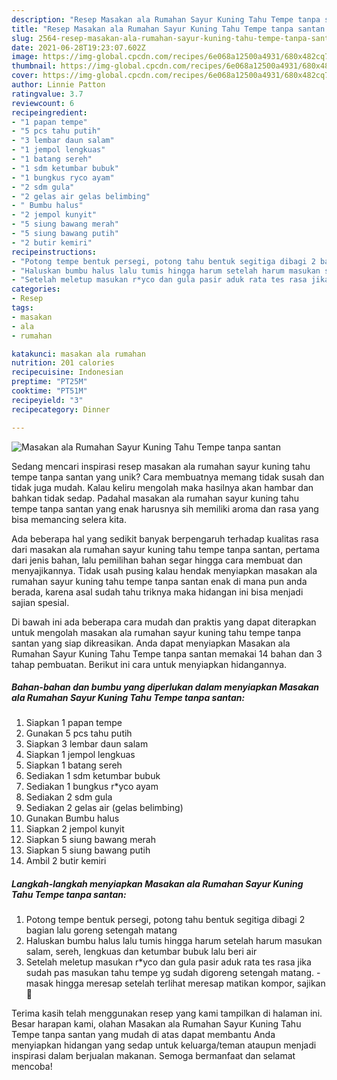 ```yaml
---
description: "Resep Masakan ala Rumahan Sayur Kuning Tahu Tempe tanpa santan Anti Gagal"
title: "Resep Masakan ala Rumahan Sayur Kuning Tahu Tempe tanpa santan Anti Gagal"
slug: 2564-resep-masakan-ala-rumahan-sayur-kuning-tahu-tempe-tanpa-santan-anti-gagal
date: 2021-06-28T19:23:07.602Z
image: https://img-global.cpcdn.com/recipes/6e068a12500a4931/680x482cq70/masakan-ala-rumahan-sayur-kuning-tahu-tempe-tanpa-santan-foto-resep-utama.jpg
thumbnail: https://img-global.cpcdn.com/recipes/6e068a12500a4931/680x482cq70/masakan-ala-rumahan-sayur-kuning-tahu-tempe-tanpa-santan-foto-resep-utama.jpg
cover: https://img-global.cpcdn.com/recipes/6e068a12500a4931/680x482cq70/masakan-ala-rumahan-sayur-kuning-tahu-tempe-tanpa-santan-foto-resep-utama.jpg
author: Linnie Patton
ratingvalue: 3.7
reviewcount: 6
recipeingredient:
- "1 papan tempe"
- "5 pcs tahu putih"
- "3 lembar daun salam"
- "1 jempol lengkuas"
- "1 batang sereh"
- "1 sdm ketumbar bubuk"
- "1 bungkus ryco ayam"
- "2 sdm gula"
- "2 gelas air gelas belimbing"
- " Bumbu halus"
- "2 jempol kunyit"
- "5 siung bawang merah"
- "5 siung bawang putih"
- "2 butir kemiri"
recipeinstructions:
- "Potong tempe bentuk persegi, potong tahu bentuk segitiga dibagi 2 bagian lalu goreng setengah matang"
- "Haluskan bumbu halus lalu tumis hingga harum setelah harum masukan salam, sereh, lengkuas dan ketumbar bubuk lalu beri air"
- "Setelah meletup masukan r*yco dan gula pasir aduk rata tes rasa jika sudah pas masukan tahu tempe yg sudah digoreng setengah matang. masak hingga meresap setelah terlihat meresap matikan kompor, sajikan🙂"
categories:
- Resep
tags:
- masakan
- ala
- rumahan

katakunci: masakan ala rumahan 
nutrition: 201 calories
recipecuisine: Indonesian
preptime: "PT25M"
cooktime: "PT51M"
recipeyield: "3"
recipecategory: Dinner

---
```



![Masakan ala Rumahan Sayur Kuning Tahu Tempe tanpa santan](https://img-global.cpcdn.com/recipes/6e068a12500a4931/680x482cq70/masakan-ala-rumahan-sayur-kuning-tahu-tempe-tanpa-santan-foto-resep-utama.jpg)

Sedang mencari inspirasi resep masakan ala rumahan sayur kuning tahu tempe tanpa santan yang unik? Cara membuatnya memang tidak susah dan tidak juga mudah. Kalau keliru mengolah maka hasilnya akan hambar dan bahkan tidak sedap. Padahal masakan ala rumahan sayur kuning tahu tempe tanpa santan yang enak harusnya sih memiliki aroma dan rasa yang bisa memancing selera kita.



Ada beberapa hal yang sedikit banyak berpengaruh terhadap kualitas rasa dari masakan ala rumahan sayur kuning tahu tempe tanpa santan, pertama dari jenis bahan, lalu pemilihan bahan segar hingga cara membuat dan menyajikannya. Tidak usah pusing kalau hendak menyiapkan masakan ala rumahan sayur kuning tahu tempe tanpa santan enak di mana pun anda berada, karena asal sudah tahu triknya maka hidangan ini bisa menjadi sajian spesial.


Di bawah ini ada beberapa cara mudah dan praktis yang dapat diterapkan untuk mengolah masakan ala rumahan sayur kuning tahu tempe tanpa santan yang siap dikreasikan. Anda dapat menyiapkan Masakan ala Rumahan Sayur Kuning Tahu Tempe tanpa santan memakai 14 bahan dan 3 tahap pembuatan. Berikut ini cara untuk menyiapkan hidangannya.

<!--inarticleads1-->

##### Bahan-bahan dan bumbu yang diperlukan dalam menyiapkan Masakan ala Rumahan Sayur Kuning Tahu Tempe tanpa santan:

1. Siapkan 1 papan tempe
1. Gunakan 5 pcs tahu putih
1. Siapkan 3 lembar daun salam
1. Siapkan 1 jempol lengkuas
1. Siapkan 1 batang sereh
1. Sediakan 1 sdm ketumbar bubuk
1. Sediakan 1 bungkus r*yco ayam
1. Sediakan 2 sdm gula
1. Sediakan 2 gelas air (gelas belimbing)
1. Gunakan  Bumbu halus
1. Siapkan 2 jempol kunyit
1. Siapkan 5 siung bawang merah
1. Siapkan 5 siung bawang putih
1. Ambil 2 butir kemiri




<!--inarticleads2-->

##### Langkah-langkah menyiapkan Masakan ala Rumahan Sayur Kuning Tahu Tempe tanpa santan:

1. Potong tempe bentuk persegi, potong tahu bentuk segitiga dibagi 2 bagian lalu goreng setengah matang
1. Haluskan bumbu halus lalu tumis hingga harum setelah harum masukan salam, sereh, lengkuas dan ketumbar bubuk lalu beri air
1. Setelah meletup masukan r*yco dan gula pasir aduk rata tes rasa jika sudah pas masukan tahu tempe yg sudah digoreng setengah matang. - masak hingga meresap setelah terlihat meresap matikan kompor, sajikan🙂




Terima kasih telah menggunakan resep yang kami tampilkan di halaman ini. Besar harapan kami, olahan Masakan ala Rumahan Sayur Kuning Tahu Tempe tanpa santan yang mudah di atas dapat membantu Anda menyiapkan hidangan yang sedap untuk keluarga/teman ataupun menjadi inspirasi dalam berjualan makanan. Semoga bermanfaat dan selamat mencoba!

